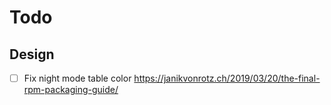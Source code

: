 # Todo

## Design

- [ ] Fix night mode table color https://janikvonrotz.ch/2019/03/20/the-final-rpm-packaging-guide/
